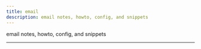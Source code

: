```yaml
---
title: email
description: email notes, howto, config, and snippets
---
```

email notes, howto, config, and snippets

___________